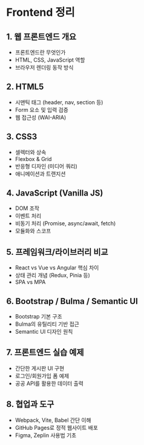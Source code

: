# Frontend 정리

## 1. 웹 프론트엔드 개요
- 프론트엔드란 무엇인가
- HTML, CSS, JavaScript 역할
- 브라우저 렌더링 동작 방식

## 2. HTML5
- 시맨틱 태그 (header, nav, section 등)
- Form 요소 및 입력 검증
- 웹 접근성 (WAI-ARIA)

## 3. CSS3
- 셀렉터와 상속
- Flexbox & Grid
- 반응형 디자인 (미디어 쿼리)
- 애니메이션과 트랜지션

## 4. JavaScript (Vanilla JS)
- DOM 조작
- 이벤트 처리
- 비동기 처리 (Promise, async/await, fetch)
- 모듈화와 스코프

## 5. 프레임워크/라이브러리 비교
- React vs Vue vs Angular 핵심 차이
- 상태 관리 개념 (Redux, Pinia 등)
- SPA vs MPA

## 6. Bootstrap / Bulma / Semantic UI
- Bootstrap 기본 구조
- Bulma의 유틸리티 기반 접근
- Semantic UI 디자인 원칙

## 7. 프론트엔드 실습 예제
- 간단한 게시판 UI 구현
- 로그인/회원가입 폼 예제
- 공공 API를 활용한 데이터 출력

## 8. 협업과 도구
- Webpack, Vite, Babel 간단 이해
- GitHub Pages로 정적 웹사이트 배포
- Figma, Zeplin 사용법 기초
